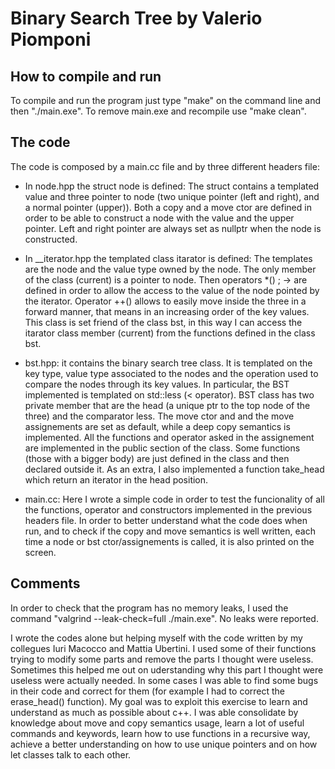 # Binary Search Tree by Valerio Piomponi

## How to compile and run

To compile and run the program just type "make" on the command line and then "./main.exe". To remove main.exe and recompile use "make clean".


## The code


The code is composed by a main.cc file and by three different headers file:
- In node.hpp the struct node is defined: The struct contains a templated value and three pointer to node (two unique pointer (left and right), and a normal pointer (upper)). Both a copy and a move ctor are defined in order to be able to construct a node with the value and the upper pointer. Left and right pointer are always set as nullptr when the node is constructed.

- In __iterator.hpp the templated class itarator is defined: The templates are the node and the value type owned by the node. The only member of the class (current) is a pointer to node. Then operators *() ; -> are defined in order to allow the access to the value of the node pointed by the iterator. Operator ++() allows to easily move inside the three in a forward manner, that means in an increasing order of the key values. This class is set friend of the class bst, in this way I can access the itarator class member (current) from the functions defined in the class bst.

- bst.hpp: it contains the binary search tree class. It is templated on the key type, value type associated to the nodes and the operation used to compare the nodes through its key values. In particular, the BST implemented is templated on std::less<key> (< operator). BST class has two private member that are the head (a unique ptr to the top node of the three) and the comparator less. The move ctor and and the move assignements are set as default, while a deep copy semantics is implemented. All the functions and operator asked in the assignement are implemented in the public section of the class. Some functions (those with a bigger body) are just defined in the class and then declared outside it. As an extra, I also implemented a function take_head which return an iterator in the head position.

- main.cc: Here I wrote a simple code in order to test the funcionality of all the functions, operator and constructors implemented in the previous headers file. In order to better understand what the code does when run, and to check if the copy and move semantics is well written, each time a node or bst ctor/assignements is called, it is also printed on the screen. 


## Comments


In order to check that the program has no memory leaks, I used the command "valgrind --leak-check=full ./main.exe". No leaks were reported.

I wrote the codes alone but helping myself with the code written by my collegues Iuri Macocco and Mattia Ubertini. 
I used some of their functions trying to modify some parts and remove the parts I thought were useless. Sometimes this helped me out on uderstanding why this part I thought were useless were actually needed. In some cases I was able to find some bugs in their code and correct for them (for example I had to correct the erase_head() function).
My goal was to exploit this exercise to learn and understand as much as possible about c++. I was able consolidate by knowledge about move and copy semantics usage, learn a lot of useful commands and keywords, learn how to use functions in a recursive way, achieve a better understanding on how to use unique pointers and on how let classes talk to each other. 

